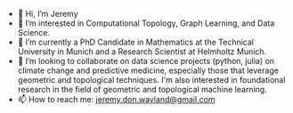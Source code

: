 - 👋 Hi, I’m Jeremy
- 👀 I’m interested in Computational Topology, Graph Learning, and Data Science. 
- 🌱 I’m currently a PhD Candidate in Mathematics at the Technical University in Munich and a Research Scientist at Helmholtz Munich.
- 💞️ I’m looking to collaborate on data science projects (python, julia) on climate change and predictive medicine, especially those that leverage geometric and topological techniques. I'm also interested in foundational research in the field of geometric and topological machine learning.
- 📫 How to reach me: jeremy.don.wayland@gmail.com

<!---
waylandj10/waylandj10 is a ✨ special ✨ repository because its `README.md` (this file) appears on your GitHub profile.
You can click the Preview link to take a look at your changes.
--->
